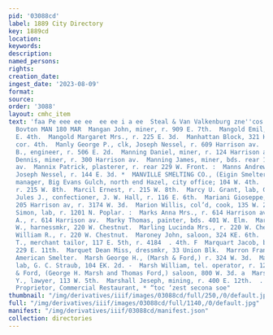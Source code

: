 ```yaml
---
pid: '03088cd'
label: 1889 City Directory
key: 1889cd
location: 
keywords: 
description: 
named_persons: 
rights: 
creation_date: 
ingest_date: '2023-08-09'
format: 
source: 
order: '3088'
layout: cmhc_item
text: 'faa Pe eee ee ee  ee ee i a ee  Steal & Van Valkenburg zne''cos’tn city. 21-38
  Bovton MAN 180 MAR  Mangan John, miner, r. 909 E. 7th.  Mangold Emil, baker, 724
  E. 4th.  Mangold Margaret Mrs., r. 225 E. 3d.  Manhattan Block, 321 Harrison av,
  cor. 4th.  Manly George P., clk, Joseph Nessel, r. 609 Harrison av.  Mann Joseph
  B., engineer, r. 506 E. 2d.  Manning Daniel, miner, r. 124 Harrison av.  Manning
  Dennis, miner, r. 300 Harrison av.  Manning James, miner, bds. rear 176 8S. Toledo
  av.  Mannix Patrick, plasterer, r. rear 229 W. Front. :  Manns Andrew, butcher,
  Joseph Nessel, r. 144 E. 3d. *  MANVILLE SMELTING CO., (Eigin Smelter,) Albert Sherwin;
  manager, Big Evans Gulch, north end Hazel, city office; 104 W. 4th.  Marcil Alexis,
  r. 215 W. 8th.  Marcil Ernest, r. 215 W. 8th.  Marcy U. Grant, lab, G. K. Florer.  Marechal
  Jules J., confectioner, J. W. Hall, r. 116 E. 6th.  Mariani Gioseppe, fruits, etc,
  205 Harrison av, r. 3174 W. 3d.  Marion Willis, col’d, cook, 135 W. 2d. 4  Marki
  Simon, lab, r. 1201 N. Poplar. :  Marks Anna Mrs., r. 614 Harrison av.  Marks William
  A., r. 614 Harrison av.  Marky Thomas, painter, bds. 401 W. Elm.  Marling George
  W., harnessmkr, 220 W. Chestnut.  Marling Lucinda Mrs., r. 220 W. Chestnut.  Marling
  William R., r. 220 W. Chestnut.  Maroney John, saloon, 324 KE. 6th.  MARONEY JOHN
  T., merchant tailor, 117 E. 5th, r. 4184  . 4th. F  Marquart Jacob, brickmkr, r.
  229 E. 11th.  Marquet Dean Miss, dressmkr, 33 Union Blk.  Marron Frank, feeder,
  American Smelter.  Marsh George H., (Marsh & Ford,) r. 324 W. 3d.  Marsh Wade H.,
  lab, G. C. Straub, 104 EK. 2d. -  Marsh William, tel. operator, r. 125 W. 2d. ‘f  Marsh
  & Ford, (George H. Marsh and Thomas Ford,) saloon, 800 W. 3d. a  Marshall James
  Y., lawyer, 113 W. 5th.  Marshall Jeseph, mining, r. 400 E. 12th.  . E. E. HAYHURST,
  Proprietor, Commercial Restaurant, * “toc ‘zest secona soe"          '
thumbnail: "/img/derivatives/iiif/images/03088cd/full/250,/0/default.jpg"
full: "/img/derivatives/iiif/images/03088cd/full/1140,/0/default.jpg"
manifest: "/img/derivatives/iiif/03088cd/manifest.json"
collection: directories
---
```

